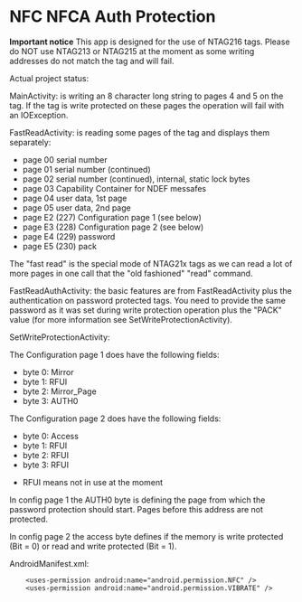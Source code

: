 # NFC NFCA Auth Protection

**Important notice** This app is designed for the use of NTAG216 tags. Please do NOT use NTAG213 or NTAG215 
at the moment as some writing addresses do not match the tag and will fail.

Actual project status:

MainActivity: is writing an 8 character long string to pages 4 and 5 on the tag. If the tag is write 
protected on these pages the operation will fail with an IOException.

FastReadActivity: is reading some pages of the tag and displays them separately:
- page 00 serial number
- page 01 serial number (continued)
- page 02 serial number (continued), internal, static lock bytes
- page 03 Capability Container for NDEF messafes
- page 04 user data, 1st page
- page 05 user data, 2nd page
- page E2 (227) Configuration page 1 (see below)
- page E3 (228) Configuration page 2 (see below)
- page E4 (229) password
- page E5 (230) pack

The "fast read" is the special mode of NTAG21x tags as we can read a lot of more pages in one 
call that the "old fashioned" "read" command.

FastReadAuthActivity: the basic features are from FastReadActivity plus the authentication 
on password protected tags. You need to provide the same password as it was set during write 
protection operation plus the "PACK" value (for more information see SetWriteProtectionActivity).

SetWriteProtectionActivity: 




The Configuration page 1 does have the following fields:
- byte 0: Mirror
- byte 1: RFUI
- byte 2: Mirror_Page
- byte 3: AUTH0

The Configuration page 2 does have the following fields:
- byte 0: Access
- byte 1: RFUI
- byte 2: RFUI
- byte 3: RFUI

* RFUI means not in use at the moment

In config page 1 the AUTH0 byte is defining the page from which the password protection should start. 
Pages before this address are not protected.

In config page 2 the access byte defines if the memory is write protected (Bit = 0) or read and write 
protected (Bit = 1).


AndroidManifest.xml:
```plaintext
    <uses-permission android:name="android.permission.NFC" />
    <uses-permission android:name="android.permission.VIBRATE" />
```
